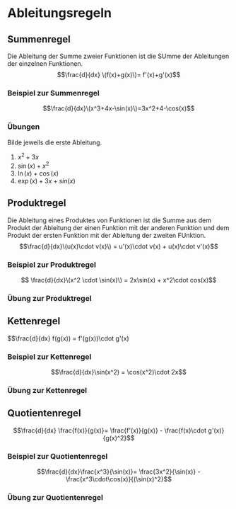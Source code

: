 # Ableitungsregeln

## Summenregel
Die Ableitung der Summe zweier Funktionen ist die SUmme der Ableitungen der einzelnen Funktionen.
$$\frac{d}{dx} \(f(x)+g(x)\)= f'(x)+g'(x)$$

### Beispiel zur Summenregel
$$\frac{d}{dx}\(x^3+4x-\sin(x)\)=3x^2+4-\cos(x)$$

### Übungen
Bilde jeweils die erste Ableitung.

  1. $x^2+3x$
  2. $\sin(x)+x^2$
  3. $\ln(x)+\cos(x)$
  4. $\exp(x)+3x+sin(x)$

## Produktregel
Die Ableitung eines Produktes von Funktionen ist die Summe aus dem Produkt der Ableitung der einen Funktion mit der anderen Funktion und dem Produkt der ersten Funktion mit der Ableitung der zweiten FUnktion.
$$\frac{d}{dx}\(u(x)\cdot v(x)\) = u'(x)\cdot v(x) + u(x)\cdot v'(x)$$

### Beispiel zur Produktregel
$$ \frac{d}{dx}\(x^2 \cdot \sin(x)\) = 2x\sin(x) + x^2\cdot cos(x)$$

### Übung zur Produktregel

## Kettenregel

$$\frac{d}{dx} f(g(x)) = f'(g(x))\cdot g'(x)

### Beispiel zur Kettenregel

$$\frac{d}{dx}\sin(x^2) = \cos(x^2)\cdot 2x$$

### Übung zur Kettenregel

## Quotientenregel

$$\frac{d}{dx} \frac{f(x)}{g(x)}= \frac{f'(x)}{g(x)} - \frac{f(x)\cdot g'(x)}{g(x)^2}$$

### Beispiel zur Quotientenregel

$$\frac{d}{dx}\frac{x^3}{\sin(x)}= \frac{3x^2}{\sin(x)} - \frac{x^3\cdot\cos(x)}{(\sin(x)^2}$$

### Übung zur Quotientenregel
